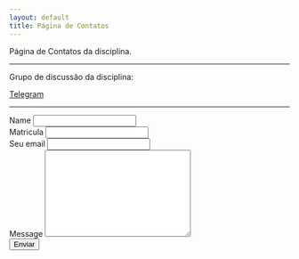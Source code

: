 ```yaml
---
layout: default
title: Página de Contatos
---
```


<p class="intro">Página de Contatos da disciplina.</p>

---

Grupo de discussão da disciplina:

[Telegram](https://t.me/joinchat/AAAAAEa_QXCd0Ws4Vslqrg)

---


<form method="POST" action="https://formspree.io/ufv.florestal.maf105@gmail.com">
    <label for="name">Name</label>
    <input type="text" id="name" name="Nome" class="full-width"><br>
    <label for="matricula">Matricula</label>
    <input type="text" id="matricula" name="Matricula" class="full-width"><br>
    <label for="email">Seu email</label>
    <input type="email" id="email" name="_replyto" class="full-width"><br>
    <label for="message">Message</label>
    <textarea name="message" id="Messagem" cols="30" rows="10" class="full-width"></textarea><br>
    <input type="submit" value="Enviar" class="button">
</form>

